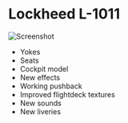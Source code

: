 Lockheed L-1011 
========================
![Screenshot](https://github.com/Hornet979/L1011/blob/master/L1011.png)

- Yokes
- Seats
- Cockpit model
- New effects
- Working pushback
- Improved flightdeck textures
- New sounds
- New liveries

